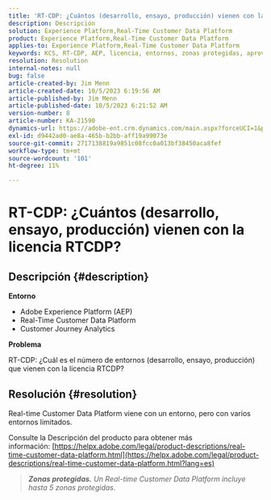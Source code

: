 ```yaml
---
title: 'RT-CDP: ¿Cuántos (desarrollo, ensayo, producción) vienen con la licencia RTCDP?'
description: Descripción
solution: Experience Platform,Real-Time Customer Data Platform
product: Experience Platform,Real-Time Customer Data Platform
applies-to: Experience Platform,Real-Time Customer Data Platform
keywords: KCS, RT-CDP, AEP, licencia, entornos, zonas protegidas, aprovisionamiento, Customer Journey Analytics, desarrollo, ensayo, producción, Adobe Experience Platform
resolution: Resolution
internal-notes: null
bug: false
article-created-by: Jim Menn
article-created-date: 10/5/2023 6:19:56 AM
article-published-by: Jim Menn
article-published-date: 10/5/2023 6:21:52 AM
version-number: 8
article-number: KA-21590
dynamics-url: https://adobe-ent.crm.dynamics.com/main.aspx?forceUCI=1&pagetype=entityrecord&etn=knowledgearticle&id=10716b2f-4763-ee11-be6e-6045bd006268
exl-id: d9442ad0-ae8a-465b-b2bb-aff19a99073e
source-git-commit: 2717138819a9851c08fcc0a013bf38450aca8fef
workflow-type: tm+mt
source-wordcount: '101'
ht-degree: 11%

---
```


# RT-CDP: ¿Cuántos (desarrollo, ensayo, producción) vienen con la licencia RTCDP?

## Descripción {#description}


<b>Entorno</b>

- Adobe Experience Platform (AEP)
- Real-Time Customer Data Platform
- Customer Journey Analytics




<b>Problema</b>

RT-CDP: ¿Cuál es el número de entornos (desarrollo, ensayo, producción) que vienen con la licencia RTCDP?


## Resolución {#resolution}


Real-time Customer Data Platform viene con un entorno, pero con varios entornos limitados.

Consulte la Descripción del producto para obtener más información: [https://helpx.adobe.com/legal/product-descriptions/real-time-customer-data-platform.html](https://helpx.adobe.com/legal/product-descriptions/real-time-customer-data-platform.html?lang=es)


> <b>*Zonas protegidas.</b> Un Real-time Customer Data Platform incluye hasta 5 zonas protegidas.*
